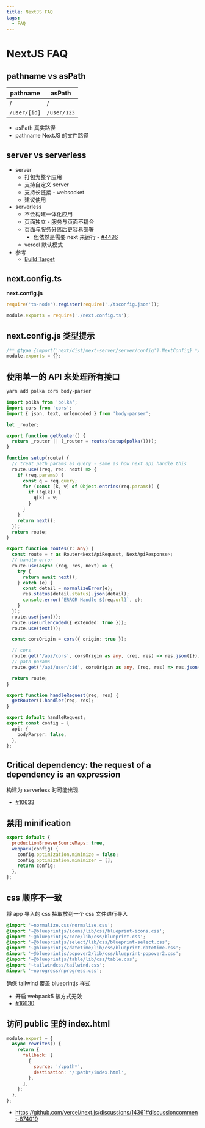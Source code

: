 ```yaml
---
title: NextJS FAQ
tags:
  - FAQ
---
```


# NextJS FAQ

## pathname vs asPath

| pathname     | asPath      |
| ------------ | ----------- |
| /            | /           |
| `/user/[id]` | `/user/123` |

- asPath 真实路径
- pathname NextJS 的文件路径

## server vs serverless

- server
  - 打包为整个应用
  - 支持自定义 server
  - 支持长链接 - websocket
  - 建议使用
- serverless
  - 不会构建一体化应用
  - 页面独立 - 服务与页面不耦合
  - 页面与服务分离后更容易部署
    - 但依然是需要 next 来运行 - [#4496](https://github.com/zeit/next.js/issues/4496)
  - vercel 默认模式
- 参考
  - [Build Target](https://nextjs.org/docs/api-reference/next.config.js/build-target)

## next.config.ts

**next.config.js**

```js
require('ts-node').register(require('./tsconfig.json'));

module.exports = require('./next.config.ts');
```

## next.config.js 类型提示

```js
/** @type {import('next/dist/next-server/server/config').NextConfig} */
module.exports = {};
```

## 使用单一的 API 来处理所有接口

```bash
yarn add polka cors body-parser
```

```ts
import polka from 'polka';
import cors from 'cors';
import { json, text, urlencoded } from 'body-parser';

let _router;

export function getRouter() {
  return _router || (_router = routes(setup(polka())));
}

function setup(route) {
  // treat path params as query - same as how next api handle this
  route.use((req, res, next) => {
    if (req.params) {
      const q = req.query;
      for (const [k, v] of Object.entries(req.params)) {
        if (!q[k]) {
          q[k] = v;
        }
      }
    }
    return next();
  });
  return route;
}

export function routes(r: any) {
  const route = r as Router<NextApiRequest, NextApiResponse>;
  // handle error
  route.use(async (req, res, next) => {
    try {
      return await next();
    } catch (e) {
      const detail = normalizeError(e);
      res.status(detail.status).json(detail);
      console.error(`ERROR Handle ${req.url}`, e);
    }
  });
  route.use(json());
  route.use(urlencoded({ extended: true }));
  route.use(text());

  const corsOrigin = cors({ origin: true });

  // cors
  route.get('/api/cors', corsOrigin as any, (req, res) => res.json({}));
  // path params
  route.get('/api/user/:id', corsOrigin as any, (req, res) => res.json({ id: req.query.id }));

  return route;
}

export function handleRequest(req, res) {
  getRouter().handler(req, res);
}

export default handleRequest;
export const config = {
  api: {
    bodyParser: false,
  },
};
```

## Critical dependency: the request of a dependency is an expression

构建为 serverless 时可能出现

- [#10633](https://github.com/vercel/next.js/issues/10633)

## 禁用 minification

```js
export default {
  productionBrowserSourceMaps: true,
  webpack(config) {
    config.optimization.minimize = false;
    config.optimization.minimizer = [];
    return config;
  },
};
```

## css 顺序不一致

将 app 导入的 css 抽取放到一个 css 文件进行导入

```css
@import '~normalize.css/normalize.css';
@import '~@blueprintjs/icons/lib/css/blueprint-icons.css';
@import '~@blueprintjs/core/lib/css/blueprint.css';
@import '~@blueprintjs/select/lib/css/blueprint-select.css';
@import '~@blueprintjs/datetime/lib/css/blueprint-datetime.css';
@import '~@blueprintjs/popover2/lib/css/blueprint-popover2.css';
@import '~@blueprintjs/table/lib/css/table.css';
@import '~tailwindcss/tailwind.css';
@import '~nprogress/nprogress.css';
```

确保 tailwind 覆盖 blueprintjs 样式

- 开启 webpack5 该方式无效
- [#16630](https://github.com/vercel/next.js/issues/16630)

## 访问 public 里的 index.html

```js
module.export = {
  async rewrites() {
    return {
      fallback: [
        {
          source: '/:path*',
          destination: '/:path*/index.html',
        },
      ],
    };
  },
};
```

- https://github.com/vercel/next.js/discussions/14361#discussioncomment-874019

